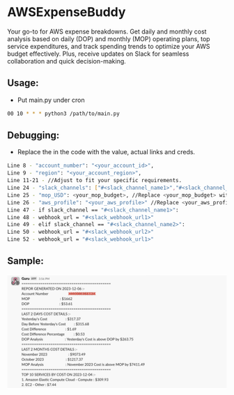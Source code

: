 # AWSExpenseBuddy
Your go-to for AWS expense breakdowns. Get daily and monthly cost analysis based on daily (DOP) and monthly (MOP) operating plans, top service expenditures, and track spending trends to optimize your AWS budget effectively. Plus, receive updates on Slack for seamless collaboration and quick decision-making.

## Usage:
* Put main.py under cron
```bash
00 10 * * * python3 /path/to/main.py
```

## Debugging:
* Replace the <placeholders> in the code with the value, actual links and creds.
```bash
Line 8 - "account_number": "<your_account_id>",
Line 9 - "region": "<your_account_region>",
Line 11-21 - //Adjust to fit your specific requirements.
Line 24 - "slack_channels": ["#<slack_channel_name1>","#<slack_channel_name2>"],
Line 25 - "mop_USD": <your_mop_budget>, //Replace <your_mop_budget> with this value : (Annual_Operating_Plan_Or_Budget/12)
Line 26 - "aws_profile": "<your_aws_profile>" //Replace <your_aws_profile> with the corresponding profile from your ~/.aws/credentials
Line 47 - if slack_channel == "#<slack_channel_name1>":
Line 48 - webhook_url = "#<slack_webhook_url1>"
Line 49 - elif slack_channel == "#<slack_channel_name2>":
Line 50 - webhook_url = "#<slack_webhook_url2>"
Line 52 - webhook_url = "#<slack_webhook_url1>"
```
  
## Sample:
![.](https://github.com/lycanthrope10100/AWSExpenseBuddy/blob/master/Image.jpg)
